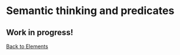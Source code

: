 # Semantic thinking and predicates

## Work in progress!

[Back to Elements](README.md#semantics-domains-and-predicates)


